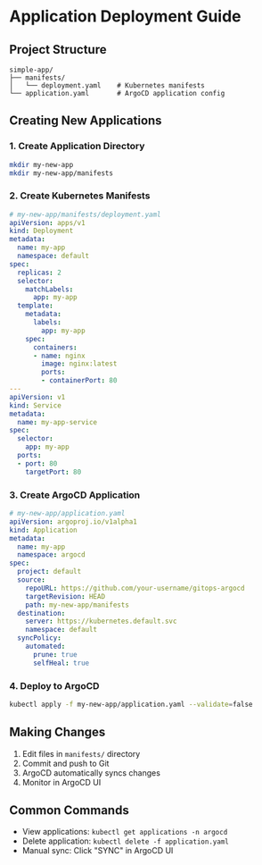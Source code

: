 # Application Deployment Guide

## Project Structure
```
simple-app/
├── manifests/
│   └── deployment.yaml    # Kubernetes manifests
└── application.yaml       # ArgoCD application config
```

## Creating New Applications

### 1. Create Application Directory
```bash
mkdir my-new-app
mkdir my-new-app/manifests
```

### 2. Create Kubernetes Manifests
```yaml
# my-new-app/manifests/deployment.yaml
apiVersion: apps/v1
kind: Deployment
metadata:
  name: my-app
  namespace: default
spec:
  replicas: 2
  selector:
    matchLabels:
      app: my-app
  template:
    metadata:
      labels:
        app: my-app
    spec:
      containers:
      - name: nginx
        image: nginx:latest
        ports:
        - containerPort: 80
---
apiVersion: v1
kind: Service
metadata:
  name: my-app-service
spec:
  selector:
    app: my-app
  ports:
  - port: 80
    targetPort: 80
```

### 3. Create ArgoCD Application
```yaml
# my-new-app/application.yaml
apiVersion: argoproj.io/v1alpha1
kind: Application
metadata:
  name: my-app
  namespace: argocd
spec:
  project: default
  source:
    repoURL: https://github.com/your-username/gitops-argocd
    targetRevision: HEAD
    path: my-new-app/manifests
  destination:
    server: https://kubernetes.default.svc
    namespace: default
  syncPolicy:
    automated:
      prune: true
      selfHeal: true
```

### 4. Deploy to ArgoCD
```bash
kubectl apply -f my-new-app/application.yaml --validate=false
```

## Making Changes
1. Edit files in `manifests/` directory
2. Commit and push to Git
3. ArgoCD automatically syncs changes
4. Monitor in ArgoCD UI

## Common Commands
- View applications: `kubectl get applications -n argocd`
- Delete application: `kubectl delete -f application.yaml`
- Manual sync: Click "SYNC" in ArgoCD UI